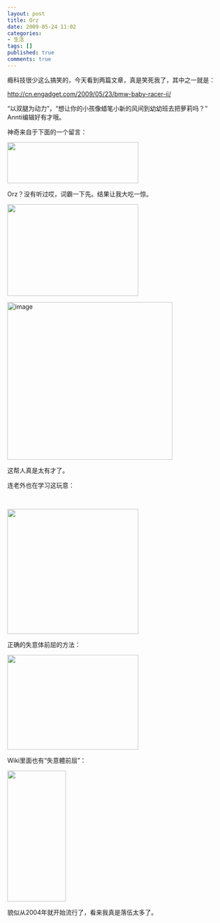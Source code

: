 ```yaml
---
layout: post
title: Orz
date: 2009-05-24 11:02
categories:
- 生活
tags: []
published: true
comments: true
---
```

<p>瘾科技很少这么搞笑的，今天看到两篇文章，真是笑死我了，其中之一就是：</p>

<p><a title="http://cn.engadget.com/2009/05/23/bmw-baby-racer-ii/" href="http://cn.engadget.com/2009/05/23/bmw-baby-racer-ii/" target="_blank">http://cn.engadget.com/2009/05/23/bmw-baby-racer-ii/</a></p>

<p>“以双腿为动力”，“想让你的小孩像蜡笔小新的风间到幼幼班去把萝莉吗？”<br />
Annti编辑好有才哦。</p>

<p>神奇来自于下面的一个留言：</p>

<p><a href="http://phaibin.tk/wp-content/uploads/2011/10/orz_1.png"><img class="alignnone size-medium wp-image-989513" title="orz_1" src="http://phaibin.tk/wp-content/uploads/2011/10/orz_1.png?w=300" alt="" width="300" height="94" /></a></p>

<p>Orz？没有听过哎，词霸一下先。结果让我大吃一惊。</p>

<p><a href="http://phaibin.tk/wp-content/uploads/2011/10/orz_2.png"><img class="alignnone size-medium wp-image-989514" title="orz_2" src="http://phaibin.tk/wp-content/uploads/2011/10/orz_2.png?w=300" alt="" width="300" height="210" /></a></p>

<p><a href="http://images.cnblogs.com/cnblogs_com/phaibin/WindowsLiveWriter/Orz_9AF8/image_6.png"><img style="margin:0;" title="image" src="http://images.cnblogs.com/cnblogs_com/phaibin/WindowsLiveWriter/Orz_9AF8/image_thumb_2.png" alt="image" width="378" height="361" border="0" /></a></p>

<p>这帮人真是太有才了。</p>

<p>连老外也在学习这玩意：</p>

<p>&nbsp;</p>

<p><a href="http://phaibin.tk/wp-content/uploads/2011/10/orz_3.png"><img class="alignnone size-medium wp-image-989515" title="orz_3" src="http://phaibin.tk/wp-content/uploads/2011/10/orz_3.png?w=300" alt="" width="300" height="286" /></a></p>

<p>正确的失意体前屈的方法：</p>

<p><a href="http://phaibin.tk/wp-content/uploads/2011/10/orz_5.gif"><img class="alignnone size-medium wp-image-989517" title="orz_5" src="http://phaibin.tk/wp-content/uploads/2011/10/orz_5.gif?w=300" alt="" width="300" height="217" /></a></p>

<p>Wiki里面也有“失意體前屈”：</p>

<p><a href="http://phaibin.tk/wp-content/uploads/2011/10/orz_6.png"><img class="alignnone size-medium wp-image-989518" title="orz_6" src="http://phaibin.tk/wp-content/uploads/2011/10/orz_6.png?w=134" alt="" width="134" height="300" /></a></p>

<p>貌似从2004年就开始流行了，看来我真是落伍太多了。</p>

